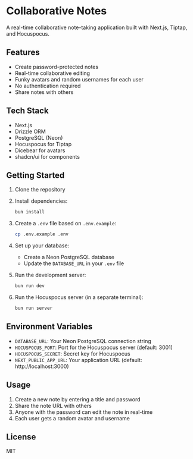# Collaborative Notes

A real-time collaborative note-taking application built with Next.js, Tiptap, and Hocuspocus.

## Features

- Create password-protected notes
- Real-time collaborative editing
- Funky avatars and random usernames for each user
- No authentication required
- Share notes with others

## Tech Stack

- Next.js
- Drizzle ORM
- PostgreSQL (Neon)
- Hocuspocus for Tiptap
- Dicebear for avatars
- shadcn/ui for components

## Getting Started

1. Clone the repository
2. Install dependencies:

   ```bash
   bun install
   ```

3. Create a `.env` file based on `.env.example`:

   ```bash
   cp .env.example .env
   ```

4. Set up your database:

   - Create a Neon PostgreSQL database
   - Update the `DATABASE_URL` in your `.env` file

5. Run the development server:

   ```bash
   bun run dev
   ```

6. Run the Hocuspocus server (in a separate terminal):
   ```bash
   bun run server
   ```

## Environment Variables

- `DATABASE_URL`: Your Neon PostgreSQL connection string
- `HOCUSPOCUS_PORT`: Port for the Hocuspocus server (default: 3001)
- `HOCUSPOCUS_SECRET`: Secret key for Hocuspocus
- `NEXT_PUBLIC_APP_URL`: Your application URL (default: http://localhost:3000)

## Usage

1. Create a new note by entering a title and password
2. Share the note URL with others
3. Anyone with the password can edit the note in real-time
4. Each user gets a random avatar and username

## License

MIT
